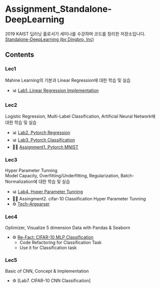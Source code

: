 # Assignment_Standalone-DeepLearning
2019 KAIST 딥러닝 홀로서기 세미나를 수강하며 코드를 정리한 저장소입니다.<br>
[Standalone-DeepLearning (by Dingbro, Inc)](https://github.com/heartcored98/Standalone-DeepLearning)
## Contents
### Lec1
Mahine Learning의 기본과 Linear Regression에 대한 학습 및 실습<br>
* 📊 [Lab1. Linear Regression Implementation](https://github.com/Steve-YJ/Assignment_Standalone_DL/blob/master/Lac1.%20Basic-ML_LinearRegression/%5BAssingment1%5D%5Blinear_regression%5DPyTorch_MNIST.ipynb)
### Lec2
Logistic Regression, Multi-Label Classification, Artificial Neural Network에 대한 학습 및 실습<br>
* 📊 [Lab2. Pytorch Regression](https://github.com/Steve-YJ/Assignment_Standalone_DL/blob/master/Lac2.%20Logistic%20Regression_Multi-Label%20Classification/Code_Lec2_Pytorch_Linear_Regression.ipynb)
* 📊 [Lab3. Pytorch Classification](https://github.com/Steve-YJ/Assignment_Standalone_DL/blob/master/Lac2.%20Logistic%20Regression_Multi-Label%20Classification/Lec2_Multinomial_linear_regression.ipynb)
* 📌📌 [Assignment1. Pytorch MNIST](https://github.com/Steve-YJ/Assignment_Standalone_DL/blob/master/Assignment1_Training_MNIST.ipynb)
### Lec3
Hyper Parameter Tunning<br>
Model Capacity, Overfitting/Underfitting, Regularization, Batch-Normalization에 대한 학습 및 실습<br>
* 📊 [Lab4. Hyper Parameter Tunning](https://github.com/Steve-YJ/Assignment_Standalone_DL/blob/master/Lab3.%20Hyperparameter%20Tunning_Model%20Capacity_Overfitting_Regularization/%5BPractice%5D_Cifar10.ipynb)
* 📌📌 Assingment2. cifar-10 Classification Hyper Parameter Tunning
* ⚙️ [Tech-Argparser](https://github.com/Steve-YJ/Assignment_Standalone_DL/blob/master/Lab3.%20Hyperparameter%20Tunning_Model%20Capacity_Overfitting_Regularization/%5BPractice%5D_Lec03_Argparse.ipynb)
### Lec4
Optimizer, Visualize 5 dimension Data with Pandas & Seaborn<br>
* ⚙️ [Re-Fact: CIFAR-10 MLP Classification](https://github.com/Steve-YJ/Assignment_Standalone_DL/blob/master/%5BRe_Fact%5D_MLP_Classification_CIFAR_10.ipynb)
  * Code Refactoring for Classification Task
  * Use it for Classification task
### Lec5
Basic of CNN, Concept & Implementation
* ⚙️ [Lab7. CIFAR-10 CNN Classification]
